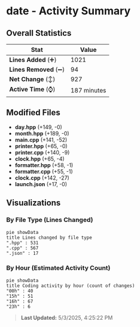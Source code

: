 # date - Activity Summary 

## Overall Statistics

| Stat                   | Value                                                             |
| ---------------------- | ----------------------------------------------------------------- |
| **Lines Added** (➕)   | 1021                                          |
| **Lines Removed** (➖) | 94                                        |
| **Net Change** (↕)    | 927                |
| **Active Time** (⌚)   | 187 minutes |


## Modified Files
- **day.hpp** (+149, -0)
- **month.hpp** (+189, -0)
- **main.cpp** (+141, -52)
- **printer.hpp** (+65, -0)
- **printer.cpp** (+140, -9)
- **clock.hpp** (+65, -4)
- **formatter.hpp** (+58, -1)
- **formatter.cpp** (+55, -1)
- **clock.cpp** (+142, -27)
- **launch.json** (+17, -0)

## Visualizations

### By File Type (Lines Changed)

```mermaid
pie showData
title Lines changed by file type
".hpp" : 531
".cpp" : 567
".json" : 17
```

### By Hour (Estimated Activity Count)

```mermaid
pie showData
title Coding activity by hour (count of changes)
"00h" : 40
"15h" : 51
"16h" : 67
"23h" : 6
```


> **Last Updated:** 5/3/2025, 4:25:22 PM